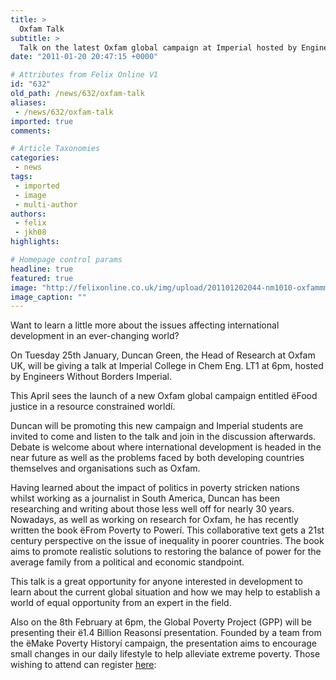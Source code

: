 ```yaml
---
title: >
  Oxfam Talk
subtitle: >
  Talk on the latest Oxfam global campaign at Imperial hosted by Engineers without Borders
date: "2011-01-20 20:47:15 +0000"

# Attributes from Felix Online V1
id: "632"
old_path: /news/632/oxfam-talk
aliases:
 - /news/632/oxfam-talk
imported: true
comments:

# Article Taxonomies
categories:
 - news
tags:
 - imported
 - image
 - multi-author
authors:
 - felix
 - jkh08
highlights:

# Homepage control params
headline: true
featured: true
image: "http://felixonline.co.uk/img/upload/201101202044-nm1010-oxfammmm.jpg"
image_caption: ""
---
```


Want to learn a little more about the issues affecting international development in an ever-changing world?

On Tuesday 25th January, Duncan Green, the Head of Research at Oxfam UK, will be giving a talk at Imperial College in Chem Eng. LT1 at 6pm, hosted by Engineers Without Borders Imperial.

This April sees the launch of a new Oxfam global campaign entitled ëFood justice in a resource constrained worldí.

Duncan will be promoting this new campaign and Imperial students are invited to come and listen to the talk and join in the discussion afterwards. Debate is welcome about where international development is headed in the near future as well as the problems faced by both developing countries themselves and organisations such as Oxfam.

Having learned about the impact of politics in poverty stricken nations whilst working as a journalist in South America, Duncan has been researching and writing about those less well off for nearly 30 years. Nowadays, as well as working on research for Oxfam, he has recently written the book ëFrom Poverty to Powerí. This collaborative text gets a 21st century perspective on the issue of inequality in poorer countries. The book aims to promote realistic solutions to restoring the balance of power for the average family from a political and economic standpoint.

This talk is a great opportunity for anyone interested in development to learn about the current global situation and how we may help to establish a world of equal opportunity from an expert in the field.

Also on the 8th February at 6pm, the Global Poverty Project (GPP) will be presenting their ë1.4 Billion Reasonsí presentation. Founded by a team from the ëMake Poverty Historyí campaign, the presentation aims to encourage small changes in our daily lifestyle to help alleviate extreme poverty. Those wishing to attend can register [here](http://www.globalpovertyproject.com/events/attend/37100126):
